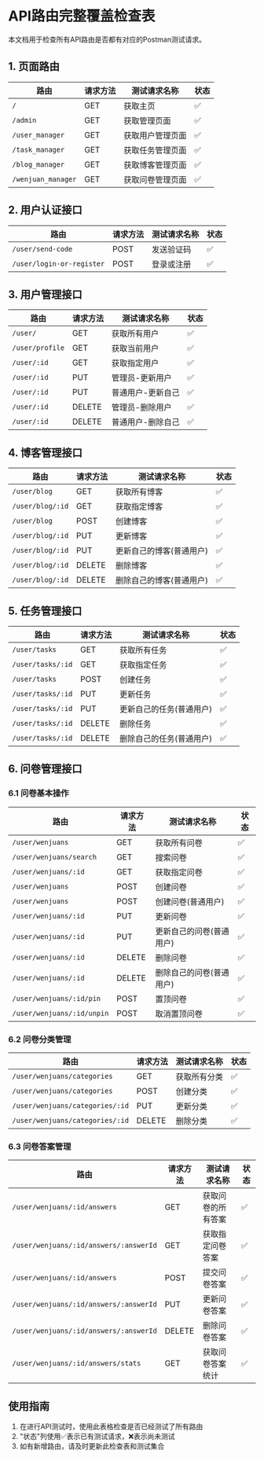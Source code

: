# API路由完整覆盖检查表

本文档用于检查所有API路由是否都有对应的Postman测试请求。

## 1. 页面路由

| 路由 | 请求方法 | 测试请求名称 | 状态 |
|------|---------|------------|------|
| `/` | GET | 获取主页 | ✅ |
| `/admin` | GET | 获取管理页面 | ✅ |
| `/user_manager` | GET | 获取用户管理页面 | ✅ |
| `/task_manager` | GET | 获取任务管理页面 | ✅ |
| `/blog_manager` | GET | 获取博客管理页面 | ✅ |
| `/wenjuan_manager` | GET | 获取问卷管理页面 | ✅ |

## 2. 用户认证接口

| 路由 | 请求方法 | 测试请求名称 | 状态 |
|------|---------|------------|------|
| `/user/send-code` | POST | 发送验证码 | ✅ |
| `/user/login-or-register` | POST | 登录或注册 | ✅ |

## 3. 用户管理接口

| 路由 | 请求方法 | 测试请求名称 | 状态 |
|------|---------|------------|------|
| `/user/` | GET | 获取所有用户 | ✅ |
| `/user/profile` | GET | 获取当前用户 | ✅ |
| `/user/:id` | GET | 获取指定用户 | ✅ |
| `/user/:id` | PUT | 管理员-更新用户 | ✅ |
| `/user/:id` | PUT | 普通用户-更新自己 | ✅ |
| `/user/:id` | DELETE | 管理员-删除用户 | ✅ |
| `/user/:id` | DELETE | 普通用户-删除自己 | ✅ |

## 4. 博客管理接口

| 路由 | 请求方法 | 测试请求名称 | 状态 |
|------|---------|------------|------|
| `/user/blog` | GET | 获取所有博客 | ✅ |
| `/user/blog/:id` | GET | 获取指定博客 | ✅ |
| `/user/blog` | POST | 创建博客 | ✅ |
| `/user/blog/:id` | PUT | 更新博客 | ✅ |
| `/user/blog/:id` | PUT | 更新自己的博客(普通用户) | ✅ |
| `/user/blog/:id` | DELETE | 删除博客 | ✅ |
| `/user/blog/:id` | DELETE | 删除自己的博客(普通用户) | ✅ |

## 5. 任务管理接口

| 路由 | 请求方法 | 测试请求名称 | 状态 |
|------|---------|------------|------|
| `/user/tasks` | GET | 获取所有任务 | ✅ |
| `/user/tasks/:id` | GET | 获取指定任务 | ✅ |
| `/user/tasks` | POST | 创建任务 | ✅ |
| `/user/tasks/:id` | PUT | 更新任务 | ✅ |
| `/user/tasks/:id` | PUT | 更新自己的任务(普通用户) | ✅ |
| `/user/tasks/:id` | DELETE | 删除任务 | ✅ |
| `/user/tasks/:id` | DELETE | 删除自己的任务(普通用户) | ✅ |

## 6. 问卷管理接口

### 6.1 问卷基本操作

| 路由 | 请求方法 | 测试请求名称 | 状态 |
|------|---------|------------|------|
| `/user/wenjuans` | GET | 获取所有问卷 | ✅ |
| `/user/wenjuans/search` | GET | 搜索问卷 | ✅ |
| `/user/wenjuans/:id` | GET | 获取指定问卷 | ✅ |
| `/user/wenjuans` | POST | 创建问卷 | ✅ |
| `/user/wenjuans` | POST | 创建问卷(普通用户) | ✅ |
| `/user/wenjuans/:id` | PUT | 更新问卷 | ✅ |
| `/user/wenjuans/:id` | PUT | 更新自己的问卷(普通用户) | ✅ |
| `/user/wenjuans/:id` | DELETE | 删除问卷 | ✅ |
| `/user/wenjuans/:id` | DELETE | 删除自己的问卷(普通用户) | ✅ |
| `/user/wenjuans/:id/pin` | POST | 置顶问卷 | ✅ |
| `/user/wenjuans/:id/unpin` | POST | 取消置顶问卷 | ✅ |

### 6.2 问卷分类管理

| 路由 | 请求方法 | 测试请求名称 | 状态 |
|------|---------|------------|------|
| `/user/wenjuans/categories` | GET | 获取所有分类 | ✅ |
| `/user/wenjuans/categories` | POST | 创建分类 | ✅ |
| `/user/wenjuans/categories/:id` | PUT | 更新分类 | ✅ |
| `/user/wenjuans/categories/:id` | DELETE | 删除分类 | ✅ |

### 6.3 问卷答案管理

| 路由 | 请求方法 | 测试请求名称 | 状态 |
|------|---------|------------|------|
| `/user/wenjuans/:id/answers` | GET | 获取问卷的所有答案 | ✅ |
| `/user/wenjuans/:id/answers/:answerId` | GET | 获取指定问卷答案 | ✅ |
| `/user/wenjuans/:id/answers` | POST | 提交问卷答案 | ✅ |
| `/user/wenjuans/:id/answers/:answerId` | PUT | 更新问卷答案 | ✅ |
| `/user/wenjuans/:id/answers/:answerId` | DELETE | 删除问卷答案 | ✅ |
| `/user/wenjuans/:id/answers/stats` | GET | 获取问卷答案统计 | ✅ |

## 使用指南

1. 在进行API测试时，使用此表格检查是否已经测试了所有路由
2. "状态"列使用✅表示已有测试请求，❌表示尚未测试
3. 如有新增路由，请及时更新此检查表和测试集合
